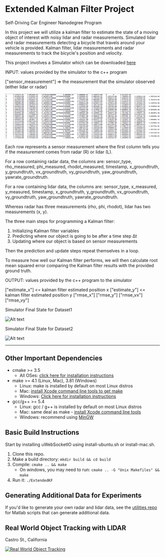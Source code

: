 # Extended Kalman Filter Project
Self-Driving Car Engineer Nanodegree Program

In this project we will utilize a kalman filter to estimate the state of a moving object of interest with noisy lidar and radar measurements. Simulated lidar and radar measurements detecting a bicycle that travels around your vehicle is provided. Kalman filter, lidar measurements and radar measurements to track the bicycle's position and velocity.

This project involves a Simulator which can be downloaded [here](https://github.com/udacity/self-driving-car-sim/releases)


INPUT: values provided by the simulator to the c++ program

["sensor_measurement"] => the measurement that the simulator observed (either lidar or radar)


![Alt text](images/data-ss.png?raw=true "Title")

Each row represents a sensor measurement where the first column tells you if the measurement comes from radar (R) or lidar (L).

For a row containing radar data, the columns are: sensor_type, rho_measured, phi_measured, rhodot_measured, timestamp, x_groundtruth, y_groundtruth, vx_groundtruth, vy_groundtruth, yaw_groundtruth, yawrate_groundtruth.

For a row containing lidar data, the columns are: sensor_type, x_measured, y_measured, timestamp, x_groundtruth, y_groundtruth, vx_groundtruth, vy_groundtruth, yaw_groundtruth, yawrate_groundtruth.

Whereas radar has three measurements (rho, phi, rhodot), lidar has two measurements (x, y).

The three main steps for programming a Kalman filter:

1. Initializing Kalman filter variables
2. Predicting where our object is going to be after a time step Δt
3. Updating where our object is based on sensor measurements

Then the prediction and update steps repeat themselves in a loop.

To measure how well our Kalman filter performs, we will then calculate root mean squared error comparing the Kalman filter results with the provided ground truth.

OUTPUT: values provided by the c++ program to the simulator

["estimate_x"] <= kalman filter estimated position x
["estimate_y"] <= kalman filter estimated position y
["rmse_x"]
["rmse_y"]
["rmse_vx"]
["rmse_vy"]


Simulator Final State for Dataset1

![Alt text](images/dataset1-output.png.png?raw=true "Title")

Simulator Final State for Dataset2

![Alt text](images/dataset2-output.png.png?raw=true "Title")

---

## Other Important Dependencies

* cmake >= 3.5
  * All OSes: [click here for installation instructions](https://cmake.org/install/)
* make >= 4.1 (Linux, Mac), 3.81 (Windows)
  * Linux: make is installed by default on most Linux distros
  * Mac: [install Xcode command line tools to get make](https://developer.apple.com/xcode/features/)
  * Windows: [Click here for installation instructions](http://gnuwin32.sourceforge.net/packages/make.htm)
* gcc/g++ >= 5.4
  * Linux: gcc / g++ is installed by default on most Linux distros
  * Mac: same deal as make - [install Xcode command line tools](https://developer.apple.com/xcode/features/)
  * Windows: recommend using [MinGW](http://www.mingw.org/)

## Basic Build Instructions
Start by installing uWebSocketIO using install-ubuntu.sh or install-mac.sh.

1. Clone this repo.
2. Make a build directory: `mkdir build && cd build`
3. Compile: `cmake .. && make` 
   * On windows, you may need to run: `cmake .. -G "Unix Makefiles" && make`
4. Run it: `./ExtendedKF `

## Generating Additional Data for Experiments

If you'd like to generate your own radar and lidar data, see the
[utilities repo](https://github.com/udacity/CarND-Mercedes-SF-Utilities) for
Matlab scripts that can generate additional data.

## Real World Object Tracking with LIDAR

Castro St., California 

[![Real World Object Tracking](https://img.youtube.com/vi/FMNJPX_sszU/0.jpg)](https://www.youtube.com/watch?v=FMNJPX_sszU "Everything Is AWESOME")